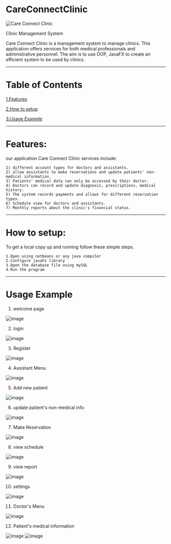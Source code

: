 # CareConnectClinic
![Care Connect Clinic](https://github.com/user-attachments/assets/72d4162f-a79a-4fff-a15b-a3b4535aea9f)

Clinic Management System

Care Connect Clinic is a management system to manage clinics. This application offers services for both medical professionals and administrative personnel.
The aim is to use OOP, JavaFX to create an efficient system to be used by clinics.

_________________________________________________________________________________________________________________________________________________________________________________________________________
# Table of Contents

[1.Features](#Features)

[2.How to setup](#How-to-setup)

[3.Usage Example](#Usage-Example)
_________________________________________________________________________________________________________________________________________________________________________________________________________
# Features:
our application Care Connect Clinic services include:

    1) different account types for doctors and assistants.
    2) allow assistants to make reservations and update patients' non-medical information.
    3) Patients' medical data can only be accessed by their doctor.
    4) Doctors can record and update diagnosis, prescriptions, medical history.
    5) The system records payments and allows for different reservation types.
    6) Schedule view for doctors and assistants.
    7) Monthly reports about the clinic's financial status.
_________________________________________________________________________________________________________________________________________________________________________________________________________
# How to setup:
To get a local copy up and running follow these simple steps.

    1.Open using netbeans or any java compiler
    2.Configure javaFx library
    3.Open the database file using mySQL
    4.Run the program 
 _________________________________________________________________________________________________________________________________________________________________________________________________________
# Usage Example  

1) welcome page

![image](https://github.com/user-attachments/assets/698d1bd4-2e07-41a2-a088-ccb58bd2280a)

2) login

![image](https://github.com/user-attachments/assets/80f1c64f-5da7-432f-a877-6094515bb304)

3) Register

![image](https://github.com/user-attachments/assets/e90611a2-a1fd-4af4-9e16-1fa2e6b3f0af)

4) Assistant Menu

![image](https://github.com/user-attachments/assets/a9c871e0-4274-4b14-b624-337a515d6ce5)

5) Add new patient

![image](https://github.com/user-attachments/assets/3c651386-3bf2-4813-9957-f4f9c565bb04)

6) update patient's non-medical info

![image](https://github.com/user-attachments/assets/d81b54a8-add8-4edd-8433-3f68112f0ae6)

7) Make Reservation

![image](https://github.com/user-attachments/assets/7c05acc1-fc84-4016-ab06-35bc4b081f75)

8) view schedule

![image](https://github.com/user-attachments/assets/711cb2a4-8d45-41fb-a285-a2cb895a4f04)

9) view report

![image](https://github.com/user-attachments/assets/3352ef13-118f-4581-ac09-514fd75ca8d9)

10) settings

![image](https://github.com/user-attachments/assets/1f28d3ad-af29-4b3b-b17e-7a29795427c1)

11) Doctor's Menu

![image](https://github.com/user-attachments/assets/6965eb59-3091-4c67-8192-014c9fc9c0f4)

12) Patient's medical information

![image](https://github.com/user-attachments/assets/06aee297-644e-413c-b423-9cd6d526fb48)
![image](https://github.com/user-attachments/assets/d7704bb1-d621-4dfc-a474-42c36e84ca5a)
